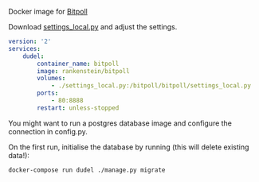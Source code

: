 Docker image for [Bitpoll](https://github.com/fsinfuhh/Bitpoll)

Download [settings_local.py](https://raw.githubusercontent.com/fsinfuhh/Bitpoll/master/bitpoll/settings_local.sample.py) and adjust the settings.

```yaml
version: '2'
services:
    dudel:
        container_name: bitpoll
        image: rankenstein/bitpoll
        volumes:
            - ./settings_local.py:/bitpoll/bitpoll/settings_local.py
        ports:
            - 80:8888
        restart: unless-stopped
```

You might want to run a postgres database image and configure the connection in config.py.

On the first run, initialise the database by running (this will delete existing data!):

```bash
docker-compose run dudel ./manage.py migrate
```
